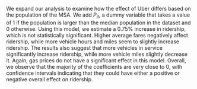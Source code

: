 We expand our analysis to examine how the effect of Uber differs based on the population of the MSA. We add $P_{it}$, a dummy variable that takes a value of 1 if the population is larger than the median population in the dataset and 0 otherwise. Using this model, we estimate a 0.75% increase in ridership, which is not statistically significant. Higher average fares negatively affect ridership, while more vehicle hours and miles seem to slightly increase ridership. The results also suggest that more vehicles in service significantly increase ridership, while more vehicle miles slightly decrease it. Again, gas prices do not have a significant effect in this model. Overall, we observe that the majority of the coefficients are very close to 0, with confidence intervals indicating that they could have either a positive or negative overall effect on ridership.